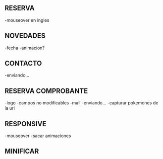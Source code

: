 ## RESERVA
-mouseover en ingles


## NOVEDADES
-fecha
-animacion?


## CONTACTO
-enviando...


## RESERVA COMPROBANTE
-logo
-campos no modificables
-mail
-enviando...
-capturar pokemones de la url


## RESPONSIVE
-mouseover
-sacar animaciones


## MINIFICAR